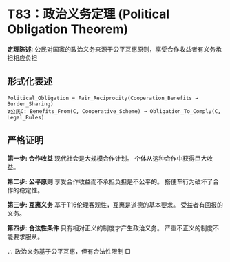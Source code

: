 # T83：政治义务定理 (Political Obligation Theorem)

**定理陈述**: 公民对国家的政治义务来源于公平互惠原则，享受合作收益者有义务承担相应负担

## 形式化表述
```
Political_Obligation = Fair_Reciprocity(Cooperation_Benefits → Burden_Sharing)
∀公民C: Benefits_From(C, Cooperative_Scheme) → Obligation_To_Comply(C, Legal_Rules)
```

## 严格证明

**第一步: 合作收益**
现代社会是大规模合作计划。
个体从这种合作中获得巨大收益。

**第二步: 公平原则**
享受合作收益而不承担负担是不公平的。
搭便车行为破坏了合作的稳定性。

**第三步: 互惠义务**
基于T16伦理客观性，互惠是道德的基本要求。
受益者有回报的义务。

**第四步: 合法性条件**
只有相对正义的制度才产生政治义务。
严重不正义的制度不能要求服从。

∴ 政治义务基于公平互惠，但有合法性限制 □
